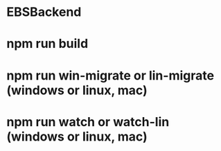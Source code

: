 # EBSBackend
# npm run build
# npm run  win-migrate or lin-migrate (windows or linux, mac)
# npm run  watch or watch-lin (windows or linux, mac)
